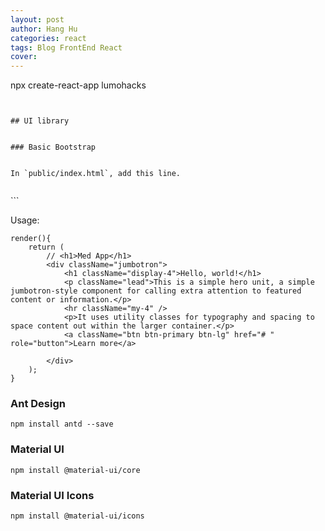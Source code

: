 ```yaml
---
layout: post
author: Hang Hu
categories: react
tags: Blog FrontEnd React 
cover: 
---
```

npx create-react-app lumohacks
```


## UI library


### Basic Bootstrap


In `public/index.html`, add this line.


```
<link rel="stylesheet" href="https://stackpath.bootstrapcdn.com/bootstrap/4.1.3/css/bootstrap.min.css" integrity="sha384-MCw98/SFnGE8fJT3GXwEOngsV7Zt27NXFoaoApmYm81iuXoPkFOJwJ8ERdknLPMO" crossorigin="anonymous">
```


Usage:


```
render(){
    return (
        // <h1>Med App</h1>
        <div className="jumbotron">
            <h1 className="display-4">Hello, world!</h1>
            <p className="lead">This is a simple hero unit, a simple jumbotron-style component for calling extra attention to featured content or information.</p>
            <hr className="my-4" />
            <p>It uses utility classes for typography and spacing to space content out within the larger container.</p>
            <a className="btn btn-primary btn-lg" href="# " role="button">Learn more</a>

        </div>
    );
}
```


### Ant Design


```
npm install antd --save
```


### Material UI


```
npm install @material-ui/core
```


### Material UI Icons


```
npm install @material-ui/icons
```
